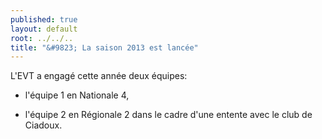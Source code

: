 ```yaml
---
published: true
layout: default
root: ../../..
title: "&#9823; La saison 2013 est lancée"
---
```


L'EVT a engagé cette année deux équipes:

- l'équipe 1 en Nationale 4,

- l'équipe 2 en Régionale 2 dans le cadre d'une entente avec le club de Ciadoux.